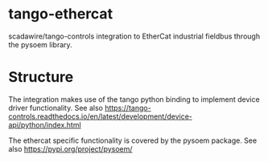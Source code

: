 # tango-ethercat

scadawire/tango-controls integration to EtherCat industrial fieldbus through the pysoem library.

# Structure

The integration makes use of the tango python binding to implement device driver functionality.
See also https://tango-controls.readthedocs.io/en/latest/development/device-api/python/index.html

The ethercat specific functionality is covered by the pysoem package.
See also https://pypi.org/project/pysoem/
